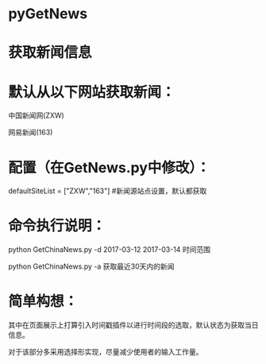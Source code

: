 # pyGetNews

获取新闻信息
=======
默认从以下网站获取新闻：
========

中国新闻网(ZXW)

网易新闻(163)


配置（在GetNews.py中修改）：
==
defaultSiteList = ["ZXW","163"]    #新闻源站点设置，默认都获取

命令执行说明：
==
python GetChinaNews.py -d 2017-03-12 2017-03-14 时间范围

python GetChinaNews.py -a 获取最近30天内的新闻

简单构想：
==
其中在页面展示上打算引入时间戳插件以进行时间段的选取，默认状态为获取当日信息。

对于该部分多采用选择形实现，尽量减少使用者的输入工作量。
